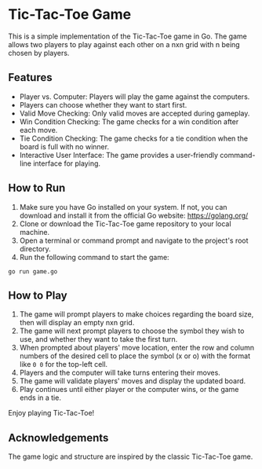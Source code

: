 # Tic-Tac-Toe Game
This is a simple implementation of the Tic-Tac-Toe game in Go. The game allows two players to play against each other on a nxn grid with n being chosen by players.

## Features
* Player vs. Computer: Players will play the game against the computers.
* Players can choose whether they want to start first.
* Valid Move Checking: Only valid moves are accepted during gameplay.
* Win Condition Checking: The game checks for a win condition after each move.
* Tie Condition Checking: The game checks for a tie condition when the board is full with no winner.
* Interactive User Interface: The game provides a user-friendly command-line interface for playing.

## How to Run
1. Make sure you have Go installed on your system. If not, you can download and install it from the official Go website: https://golang.org/
2. Clone or download the Tic-Tac-Toe game repository to your local machine.
3. Open a terminal or command prompt and navigate to the project's root directory.
4. Run the following command to start the game:
```
go run game.go 
```

## How to Play
1. The game will prompt players to make choices regarding the board size, then will display an empty nxn grid.
2. The game will next prompt players to choose the symbol they wish to use, and whether they want to take the first turn.
3. When prompted about players' move location, enter the row and column numbers of the desired cell to place the symbol (x or o) with the format like `0 0` for the top-left cell.
4. Players and the computer will take turns entering their moves.
5. The game will validate players' moves and display the updated board.
6. Play continues until either player or the computer wins, or the game ends in a tie.

Enjoy playing Tic-Tac-Toe!

## Acknowledgements
The game logic and structure are inspired by the classic Tic-Tac-Toe game.

